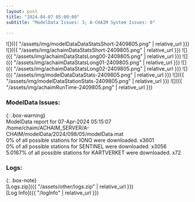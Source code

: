 ```yaml
---
layout: post
title: "2024-04-07 05:00:00"
subtitle: "ModelData Issues: 3; A-CHAIM System Issues: 0"

---
```


![]({{ "/assets/img/modelDataDataStatsShort-2409805.png" | relative_url }})
![]({{ "/assets/img/achaimDataStatsShort-2409805.png" | relative_url }})
![]({{ "/assets/img/achaimDataStatsLong00-2409805.png" | relative_url }})
![]({{ "/assets/img/achaimDataStatsLong01-2409805.png" | relative_url }})
![]({{ "/assets/img/achaimDataStatsLong02-2409805.png" | relative_url }})
![]({{ "/assets/img/modelDataDataStats-2409805.png" | relative_url }})
![]({{ "/assets/img/modelDataStationStats-2409805.png" | relative_url }})
![]({{ "/assets/img/achaimRunTime-2409805.png" | relative_url }})


### ModelData Issues:  
  
{: .box-warning}  
 ModelData report for 07-Apr-2024 05:15:07   
 /home/chaim/ACHAIM_SERVER/A-CHAIM/modelData/2024/098/05/modelData.mat   
 0% of all possible stations for IONO were downloaded. x3601   
 0% of all possible stations for SENTINEL were downloaded. x3056   
 5.0167% of all possible stations for KARTVERKET were downloaded. x72   
  


### Logs:  
  
{: .box-note}  
[Logs.zip]({{ "/assets/other/logs.zip" | relative_url }})  
[Log Info]({{ "/logInfo" | relative_url }})  
